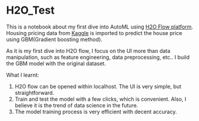 # H2O_Test

This is a notebook about my first dive into AutoML using [H2O Flow platform](http://docs.h2o.ai/h2o/latest-stable/h2o-docs/flow.html#about). 
Housing pricing data from [Kaggle](https://www.kaggle.com/c/house-prices-advanced-regression-techniques/overview) is imported to predict the house price using GBM(Gradient boosting method).

As it is my first dive into H2O flow, I focus on the UI more than data manipulation, such as feature engineering, data preprocessing, etc..
I build the GBM model with the original dataset.

What I learnt:
1) H2O flow can be opened within localhost. The UI is very simple, but straightforward.
2) Train and test the model with a few clicks, which is convenient. Also, I believe it is the trend of data science in the future.
3) The model training process is very efficient with decent accuracy.

